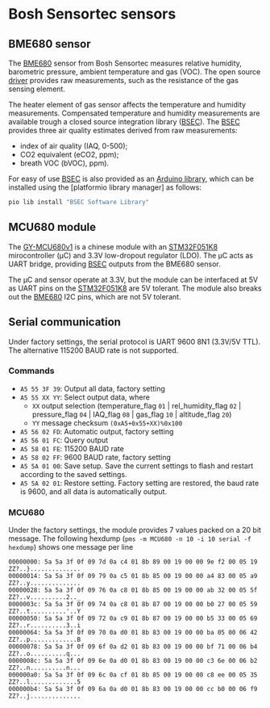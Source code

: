 # Bosh Sensortec sensors

## BME680 sensor

The [BME680][] sensor from Bosh Sensortec measures relative humidity, barometric pressure, ambient temperature and gas (VOC).
The open source [driver][] provides raw measurements, such as the resistance of the gas sensing element.

The heater element of gas sensor affects the temperature and humidity measurements.
Compensated temperature and humidity measurements are available trough a closed source integration library ([BSEC][]).
The [BSEC][] provides three air quality estimates derived from raw measurements:

- index of air quality (IAQ, 0-500);
- CO2 equivalent (eCO2, ppm);
- breath VOC (bVOC), ppm).

For easy of use [BSEC][] is also provided as an [Arduino library][library],
which can be installed using the [platformio library manager] as follows:

```bash
pio lib install "BSEC Software Library"
```

[BME680]:   https://www.bosch-sensortec.com/media/boschsensortec/downloads/datasheets/bst-bme680-ds001.pdf
[driver]:   https://github.com/BoschSensortec/BME680_driver
[BSEC]:     https://www.bosch-sensortec.com/software-tools/software/bsec/
[library]:  https://github.com/BoschSensortec/BSEC-Arduino-library
[platformio]: https://platformio.org/lib/show/6979/BSEC%20Software%20Library/installation

## MCU680 module

The [GY-MCU680v1][banggood] is a chinese module with an [STM32F051K8][] mirocontroller (μC) and 3.3V low-dropout regulator (LDO).
The μC acts as UART bridge, providing [BSEC][] outputs from the BME680 sensor.

The μC and sensor operate at 3.3V, but the module can be interfaced at 5V as UART pins on the [STM32F051K8][] are 5V tolerant.
The module also breaks out the [BME680][] I2C pins, which are not 5V tolerant.

[STM32F051K8]:  https://www.st.com/en/microcontrollers-microprocessors/stm32f051k8.html
[banggood]:     https://www.banggood.com/GY-MCU680V1-BME680-Temperature-Humidity-Pressure-Indoor-Air-Quality-IAQ-Sensor-Module-p-1416437.html
[MCU680]:       http://myosuploads3.banggood.com/products/20190218/20190218203950GYMPU680.rar

## Serial communication

Under factory settings, the serial protocol is UART 9600 8N1 (3.3V/5V TTL).
The alternative 115200 BAUD rate is not supported.

### Commands

- `A5 55 3F 39`: Output all data, factory setting
- `A5 55 XX YY`: Select output data, where
  - `XX` output selection (temperature_flag `01` | rel_humidity_flag `02` | pressure_flag `04` | IAQ_flag `08` | gas_flag `10` | altitude_flag `20`)
  - `YY` message checksum `(0xA5+0x55+XX)%0x100`
- `A5 56 02 FD`: Automatic output, factory setting
- `A5 56 01 FC`: Query output
- `A5 58 01 FE`: 115200 BAUD rate
- `A5 58 02 FF`: 9600 BAUD rate, factory setting
- `A5 5A 01 00`: Save setup. Save the current settings to flash and restart according to the saved settings.
- `A5 5A 02 01`: Restore setting. Factory setting are restored, the baud rate is 9600, and all data is automatically output.

### MCU680

Under the factory settings, the module provides 7 values packed on a 20 bit message.
The following hexdump (`pms -m MCU680 -n 10 -i 10 serial -f hexdump`) shows one message per line

```hexdump
00000000: 5a 5a 3f 0f 09 7d 0a c4 01 8b 89 00 19 00 00 9e f2 00 05 19  ZZ?..}..............
00000014: 5a 5a 3f 0f 09 79 0a c5 01 8b 85 00 19 00 00 a4 83 00 05 a9  ZZ?..y..............
00000028: 5a 5a 3f 0f 09 76 0a c8 01 8b 85 00 19 00 00 ab 32 00 05 5f  ZZ?..v..........2.._
0000003c: 5a 5a 3f 0f 09 74 0a c8 01 8b 87 00 19 00 00 b0 27 00 05 59  ZZ?..t..........'..Y
00000050: 5a 5a 3f 0f 09 72 0a c9 01 8b 87 00 19 00 00 b5 33 00 05 69  ZZ?..r..........3..i
00000064: 5a 5a 3f 0f 09 70 0a d0 01 8b 83 00 19 00 00 ba 05 00 06 42  ZZ?..p.............B
00000078: 5a 5a 3f 0f 09 6f 0a d2 01 8b 83 00 19 00 00 bf 71 00 06 b4  ZZ?..o..........q...
0000008c: 5a 5a 3f 0f 09 6e 0a d0 01 8b 83 00 19 00 00 c3 6e 00 06 b2  ZZ?..n..........n...
000000a0: 5a 5a 3f 0f 09 6c 0a cf 01 8b 85 00 19 00 00 c8 ee 00 05 35  ZZ?..l.............5
000000b4: 5a 5a 3f 0f 09 6a 0a d0 01 8b 83 00 19 00 00 cc b0 00 06 f9  ZZ?..j..............
```
